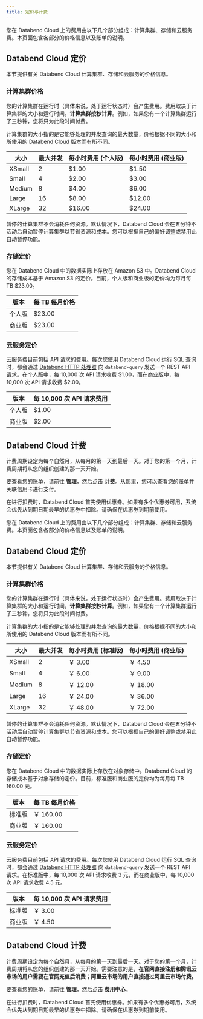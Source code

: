 ```yaml
---
title: 定价与计费
---
```


<!-- #ifendef -->

您在 Databend Cloud 上的费用由以下几个部分组成：计算集群、存储和云服务费。本页面包含各部分的价格信息以及账单的说明。

## Databend Cloud 定价

本节提供有关 Databend Cloud 计算集群、存储和云服务的价格信息。

### 计算集群价格

您的计算集群在运行时（具体来说，处于运行状态时）会产生费用。费用取决于计算集群的大小和运行时间。**计算集群按秒计算**。例如，如果您有一个计算集群运行了三秒钟，您将只为此段时间付费。

计算集群的大小指的是它能够处理的并发查询的最大数量，价格根据不同的大小和所使用的 Databend Cloud 版本而有所不同。

| 大小   | 最大并发 | 每小时费用 (个人版) | 每小时费用 (商业版) |
| ------ | -------- | ------------------- | ------------------- |
| XSmall | 2        | $1.00               | $1.50               |
| Small  | 4        | $2.00               | $3.00               |
| Medium | 8        | $4.00               | $6.00               |
| Large  | 16       | $8.00               | $12.00              |
| XLarge | 32       | $16.00              | $24.00              |

暂停的计算集群不会消耗任何资源。默认情况下，Databend Cloud 会在五分钟不活动后自动暂停计算集群以节省资源和成本。您可以根据自己的偏好调整或禁用此自动暂停功能。

### 存储定价

您在 Databend Cloud 中的数据实际上存放在 Amazon S3 中。Databend Cloud 的存储成本基于 Amazon S3 的定价。目前，个人版和商业版的定价均为每月每 TB $23.00。

| 版本           | 每 TB 每月价格 |
| -------------- | -------------- |
| 个人版         | $23.00         |
| 商业版         | $23.00         |

### 云服务定价

云服务费目前包括 API 请求的费用。每次您使用 Databend Cloud 运行 SQL 查询时，都会通过 [Databend HTTP 处理器](/developer/apis/http) 向 `databend-query` 发送一个 REST API 请求。在个人版中，每 10,000 次 API 请求收费 $1.00，而在商业版中，每 10,000 次 API 请求收费 $2.00。

| 版本           | 每 10,000 次 API 请求费用 |
| -------------- | ------------------------- |
| 个人版         | $1.00                     |
| 商业版         | $2.00                     |

## Databend Cloud 计费

计费周期设定为每个自然月，从每月的第一天到最后一天。对于您的第一个月，计费周期将从您的组织创建的那一天开始。

要查看您的账单，请前往 **管理**，然后点击 **计费**。从那里，您可以查看您的账单并关联信用卡进行支付。

在进行扣费时，Databend Cloud 首先使用优惠券。如果有多个优惠券可用，系统会优先从到期日期最早的优惠券中扣除。请确保在优惠券到期前使用。

<!-- #endendef -->

<!-- #ifcndef -->
您在 Databend Cloud 上的费用由以下几个部分组成：计算集群、存储和云服务费。本页面包含各部分的价格信息以及账单的说明。

## Databend Cloud 定价

本节提供有关 Databend Cloud 计算集群、存储和云服务的价格信息。

### 计算集群价格

您的计算集群在运行时（具体来说，处于运行状态时）会产生费用。费用取决于计算集群的大小和运行时间。**计算集群按秒计算**。例如，如果您有一个计算集群运行了三秒钟，您将只为此段时间付费。

计算集群的大小指的是它能够处理的并发查询的最大数量，价格根据不同的大小和所使用的 Databend Cloud 版本而有所不同。

| 大小   | 最大并发 | 每小时费用 (标准版) | 每小时费用 (商业版) |
| ------ | -------- | ------------------- | ------------------- |
| XSmall | 2        | ￥ 3.00             | ￥ 4.50             |
| Small  | 4        | ￥ 6.00             | ￥ 9.00             |
| Medium | 8        | ￥ 12.00            | ￥ 18.00            |
| Large  | 16       | ￥ 24.00            | ￥ 36.00            |
| XLarge | 32       | ￥ 48.00            | ￥ 72.00            |

暂停的计算集群不会消耗任何资源。默认情况下，Databend Cloud 会在五分钟不活动后自动暂停计算集群以节省资源和成本。您可以根据自己的偏好调整或禁用此自动暂停功能。

### 存储定价

您在 Databend Cloud 中的数据实际上存放在对象存储中。Databend Cloud 的存储成本基于对象存储的定价。目前，标准版和商业版的定价均为每月每 TB 160.00 元。

| 版本   | 每 TB 每月价格 |
| ------ | -------------- |
| 标准版 | ￥ 160.00      |
| 商业版 | ￥ 160.00      |

### 云服务定价

云服务费目前包括 API 请求的费用。每次您使用 Databend Cloud 运行 SQL 查询时，都会通过 [Databend HTTP 处理器](/developer/apis/http) 向 `databend-query` 发送一个 REST API 请求。在标准版中，每 10,000 次 API 请求收费 3 元，而在商业版中，每 10,000 次 API 请求收费 4.5 元。

| 版本   | 每 10,000 次 API 请求费用 |
| ------ | ------------------------- |
| 标准版 | ￥ 3.00                   |
| 商业版 | ￥ 4.50                   |

## Databend Cloud 计费

计费周期设定为每个自然月，从每月的第一天到最后一天。对于您的第一个月，计费周期将从您的组织创建的那一天开始。需要注意的是，**在官网直接注册和腾讯云市场的用户需要在官网充值后消费；阿里云市场的用户直接通过阿里云市场付费。**

要查看您的账单，请前往 **管理**，然后点击 **费用中心**。

在进行扣费时，Databend Cloud 首先使用优惠券。如果有多个优惠券可用，系统会优先从到期日期最早的优惠券中扣除。请确保在优惠券到期前使用。
<!-- #endcndef -->